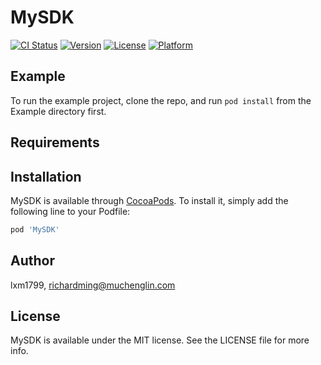 # MySDK

[![CI Status](https://img.shields.io/travis/lxm1799/MySDK.svg?style=flat)](https://travis-ci.org/lxm1799/MySDK)
[![Version](https://img.shields.io/cocoapods/v/MySDK.svg?style=flat)](https://cocoapods.org/pods/MySDK)
[![License](https://img.shields.io/cocoapods/l/MySDK.svg?style=flat)](https://cocoapods.org/pods/MySDK)
[![Platform](https://img.shields.io/cocoapods/p/MySDK.svg?style=flat)](https://cocoapods.org/pods/MySDK)

## Example

To run the example project, clone the repo, and run `pod install` from the Example directory first.

## Requirements

## Installation

MySDK is available through [CocoaPods](https://cocoapods.org). To install
it, simply add the following line to your Podfile:

```ruby
pod 'MySDK'
```

## Author

lxm1799, richardming@muchenglin.com

## License

MySDK is available under the MIT license. See the LICENSE file for more info.
